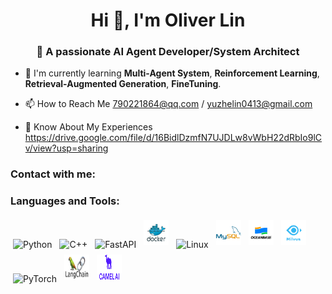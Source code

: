 <h1 align="center">Hi 👋, I'm Oliver Lin</h1>

<h3 align="center"><strong>🚀 A passionate AI Agent Developer/System Architect</strong></h3>

- 🌱 I'm currently learning **Multi-Agent System**, **Reinforcement Learning**, **Retrieval-Augmented Generation**, **FineTuning**.

- 📫 How to Reach Me 790221864@qq.com / yuzhelin0413@gmail.com

- 📄 Know About My Experiences https://drive.google.com/file/d/16BidlDzmfN7UJDLw8vWbH22dRbIo9lCv/view?usp=sharing

<h3 align="left"><strong>Contact with me:</strong></h3>

<h3 align="left">Languages and Tools:</h3>
<div>
<img src="https://cdn.jsdelivr.net/gh/devicons/devicon/icons/python/python-original.svg" alt="Python" width="40" height="40" style="margin:4px;" />
<img src="https://cdn.jsdelivr.net/gh/devicons/devicon/icons/cplusplus/cplusplus-original.svg" alt="C++" width="40" height="40" style="margin:4px;" />
<img src="https://fastapi.tiangolo.com/img/logo-margin/logo-teal.svg" alt="FastAPI" width="40" height="40" style="margin:4px;" />

<!-- 📦 容器 & 后端 -->
<img src="https://raw.githubusercontent.com/docker-library/docs/master/docker/logo.png" alt="Docker" width="40" height="40" style="margin:4px;" />

<!-- 💻 前端 
<img src="https://upload.wikimedia.org/wikipedia/commons/thumb/d/d5/CSS3_logo_and_wordmark.svg/320px-CSS3_logo_and_wordmark.svg.png" alt="CSS3" width="40" height="40" style="margin:4px;" />
<img src="https://upload.wikimedia.org/wikipedia/commons/thumb/6/61/HTML5_logo_and_wordmark.svg/320px-HTML5_logo_and_wordmark.svg.png" alt="HTML5" width="40" height="40" style="margin:4px;" />
-->
<!-- 🐧 操作系统 -->
<img src="https://upload.wikimedia.org/wikipedia/commons/a/af/Tux.png" alt="Linux" width="40" height="40" style="margin:4px;" />

<!-- 🛢️ 数据库 -->
<img src="https://raw.githubusercontent.com/devicons/devicon/master/icons/mysql/mysql-original-wordmark.svg" alt="MySQL" width="40" height="40" style="margin:4px;" />
<img src="https://github.com/Ol1ver0413/Ol1ver0413/blob/main/assert_logo/oceanbase.jpg" alt="OceanBase" width="40" height="40" style="margin:4px;" />

<!-- 📚 向量数据库 -->
<img src="https://github.com/Ol1ver0413/Ol1ver0413/blob/main/assert_logo/milvus.png" alt="Milvus" width="40" height="40" style="margin:4px;" />

<!-- 🧠 AI 框架 -->
<img src="https://pytorch.org/assets/images/pytorch-logo.png" alt="PyTorch" width="40" height="40" style="margin:4px;" />

<!-- 🤖 多智能体 & 推理框架 -->
<img src="https://github.com/Ol1ver0413/Ol1ver0413/blob/main/assert_logo/langchain.jpg" alt="LangChain" width="40" height="40" style="margin:4px;" />
<img src="https://github.com/camel-ai/camel/blob/master/examples/usecases/chat_with_github/assets/logo_camel_ai.png" alt="CAMEL" width="40" height="40" style="margin:4px;" />


</div>
